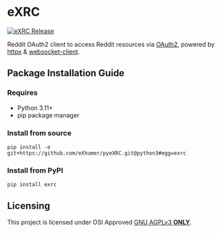 # eXRC
[![eXRC Release](https://github.com/eXhumer/pyeXRC/actions/workflows/release.yml/badge.svg?branch=python3)][release-yml]

Reddit OAuth2 client to access Reddit resources via [OAuth2][reddit-oauth2], powered by [httpx][httpx] & [websocket-client][websocket-client]. 

## Package Installation Guide
### Requires
* Python 3.11+
* pip package manager

### Install from source
```console
pip install -e git+https://github.com/eXhumer/pyeXRC.git@python3#egg=exrc
```

### Install from PyPI
```console
pip install exrc
```

## Licensing
This project is licensed under OSI Approved [GNU AGPLv3 **ONLY**][project-license].

[release-yml]: https://github.com/eXhumer/pyeXRC/actions/workflows/release.yml "Release Action"
[reddit-oauth2]: <https://github.com/reddit-archive/reddit/wiki/OAuth2> "Reddit OAuth2 wiki"
[httpx]: <https://pypi.org/project/httpx/> "httpx"
[websocket-client]: <https://pypi.org/project/websocket-client/> "websocket-client"
[project-license]: <https://github.com/eXhumer/pyeXRC/blob/python3/COPYING.md> "Project License"
